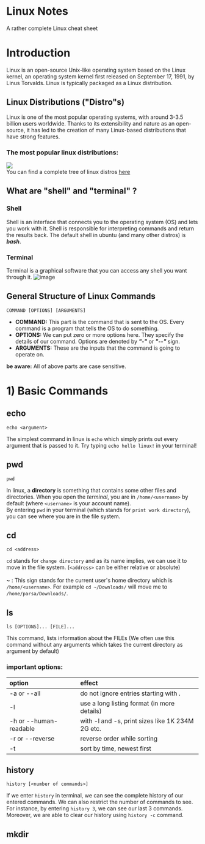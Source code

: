 # Linux Notes
A rather complete Linux cheat sheet
# Introduction
Linux is an open-source Unix-like operating system based on the Linux kernel, an operating system kernel first released on September 17, 1991, by Linus Torvalds. Linux is typically packaged as a Linux distribution.
## Linux Distributions ("Distro"s)
Linux is one of the most popular operating systems, with around 3-3.5 billion users worldwide. Thanks to its extensibility and nature as an open-source, it has led to the creation of many Linux-based distributions that have strong features.
### The most popular linux distributions:
![](https://preview.redd.it/80so7f9nna751.png?width=960&crop=smart&auto=webp&s=0d394083088dd9cc1e36868b99527779d0241d02) <br>
You can find a complete tree of linux distros [here](https://upload.wikimedia.org/wikipedia/commons/b/b5/Linux_Distribution_Timeline_21_10_2021.svg)
## What are "shell" and "terminal" ?
### **Shell**
Shell is an interface that connects you to the operating system (OS) and lets you work with it. Shell is responsible for interpreting commands and return the results back. The default shell in ubuntu (and many other distros) is _**bash**_.
### **Terminal**
Terminal is a graphical software that you can access any shell you want through it.
![image](https://user-images.githubusercontent.com/92635013/195100325-217ca755-2767-470c-995d-fbf9fa89c065.png)
## General Structure of Linux Commands
```
COMMAND [OPTIONS] [ARGUMENTS]
```
- **COMMAND:** This part is the command that is sent to the OS. Every command is a program that tells the OS to do something.
- **OPTIONS:** We can put zero or more options here. They specify the details of our command. Options are denoted by **_"-"_** or **_"--"_** sign.
- **ARGUMENTS:** These are the inputs that the command is going to operate on.

**be aware:** All of above parts are case sensitive.
# 1) Basic Commands
## echo
```
echo <argument>
```
The simplest command in linux is `echo` which simply prints out every argument that is passed to it. Try typing `echo hello linux!` in your terminal!
## pwd
```
pwd
```
In linux, a **directory** is something that contains some other files and directories. When you open the _terminal_, you are in `/home/<username>` by default (where `<username>` is your account name). <br>
By entering `pwd` in your terminal (which stands for `print work directory`), you can see where you are in the file system.
## cd
```
cd <address>
```
`cd` stands for `change directory` and as its name implies, we can use it to move in the file system.
(`<address>` can be either relative or absolute) <br><br>
**~** : This sign stands for the current user's home directory which is `/home/<username>`. For example `cd ~/Downloads/` will move me to `/home/parsa/Downloads/`.
## ls
```
ls [OPTIONS]... [FILE]...
```
This command, lists information about the FILEs (We often use this command without any arguments which takes the current directory as argument by default)
### important options:
|option  |effect  |
|:-------|:-------|
|-a or --all|do not ignore entries starting with .|
|-l|use a long listing format (in more details)|
|-h or --human-readable|with -l and -s, print sizes like 1K 234M 2G etc.|
|-r or --reverse|reverse order while sorting|
|-t|sort by time, newest first|
## history
```
history [<number of commands>]
```
If we enter `history` in terminal, we can see the complete history of our entered commands. We can also restrict the number of commands to see. For instance, by entering `history 3`, we can see our last 3 commands. <br>
Moreover, we are able to clear our history using `history -c` command.
## mkdir
